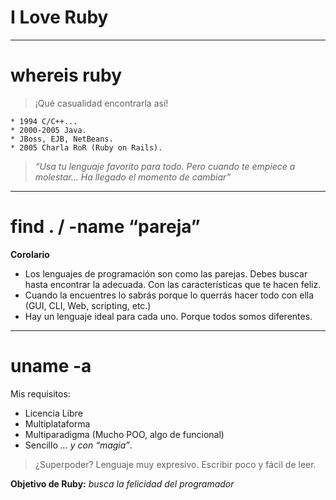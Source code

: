 

# I Love Ruby

---

# whereis ruby

> ¡Qué casualidad encontrarla así!

```
* 1994 C/C++...
* 2000-2005 Java.
* JBoss, EJB, NetBeans.
* 2005 Charla RoR (Ruby on Rails).
```

> _“Usa tu lenguaje favorito para todo.
Pero cuando te empiece a molestar...
Ha llegado el momento de cambiar”_

---

# find . / -name “pareja”

**Corolario**
* Los lenguajes de programación son como las parejas. Debes
buscar hasta encontrar la adecuada. Con las características
que te hacen feliz.
* Cuando la encuentres lo sabrás porque lo querrás hacer
todo con ella (GUI, CLI, Web, scripting, etc.)
* Hay un lenguaje ideal para cada uno. Porque todos somos
diferentes.

---

# uname -a

Mis requisitos:
* Licencia Libre
* Multiplataforma
* Multiparadigma (Mucho POO, algo de funcional)
* Sencillo _... y con “magia”_.

> ¿Superpoder? Lenguaje muy expresivo. Escribir poco y fácil de leer.

**Objetivo de Ruby:** _busca la felicidad del programador_

